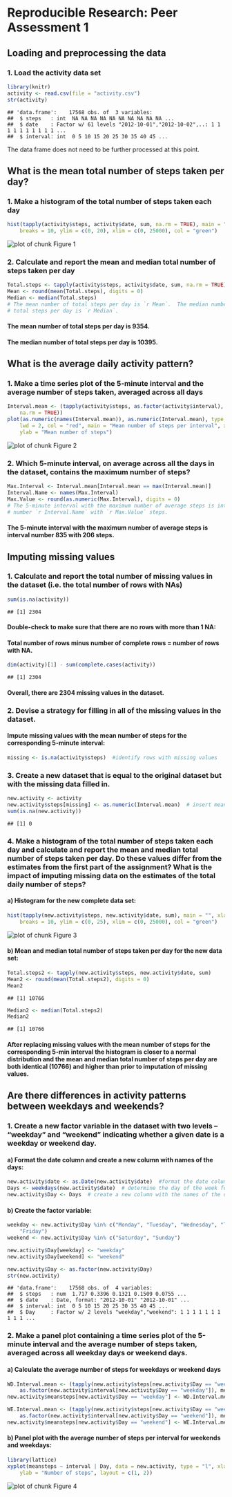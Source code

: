 # Reproducible Research: Peer Assessment 1


## Loading and preprocessing the data

### 1. Load the activity data set

```r
library(knitr)
activity <- read.csv(file = "activity.csv")
str(activity)
```

```
## 'data.frame':	17568 obs. of  3 variables:
##  $ steps   : int  NA NA NA NA NA NA NA NA NA NA ...
##  $ date    : Factor w/ 61 levels "2012-10-01","2012-10-02",..: 1 1 1 1 1 1 1 1 1 1 ...
##  $ interval: int  0 5 10 15 20 25 30 35 40 45 ...
```

The data frame does not need to be further processed at this point.
## What is the mean total number of steps taken per day?

### 1. Make a histogram of the total number of steps taken each day

```r
hist(tapply(activity$steps, activity$date, sum, na.rm = TRUE), main = "", xlab = "Total number of steps per day", 
    breaks = 10, ylim = c(0, 20), xlim = c(0, 25000), col = "green")
```

![plot of chunk Figure 1](figure/Figure_1.png) 


### 2. Calculate and report the mean and median total number of steps taken per day

```r
Total.steps <- tapply(activity$steps, activity$date, sum, na.rm = TRUE)
Mean <- round(mean(Total.steps), digits = 0)
Median <- median(Total.steps)
# The mean number of total steps per day is `r Mean`.  The median number of
# total steps per day is `r Median`.
```

#### The mean number of total steps per day is 9354.  
#### The median number of total steps per day is 10395.  


## What is the average daily activity pattern?

### 1. Make a time series plot of the 5-minute interval and the average number of steps taken, averaged across all days

```r
Interval.mean <- (tapply(activity$steps, as.factor(activity$interval), mean, 
    na.rm = TRUE))
plot(as.numeric(names(Interval.mean)), as.numeric(Interval.mean), type = "l", 
    lwd = 2, col = "red", main = "Mean number of steps per interval", xlab = "Interval number", 
    ylab = "Mean number of steps")
```

![plot of chunk Figure 2](figure/Figure_2.png) 


### 2. Which 5-minute interval, on average across all the days in the dataset, contains the maximum number of steps?

```r
Max.Interval <- Interval.mean[Interval.mean == max(Interval.mean)]
Interval.Name <- names(Max.Interval)
Max.Value <- round(as.numeric(Max.Interval), digits = 0)
# The 5-minute interval with the maximum number of average steps is interval
# number `r Interval.Name` with `r Max.Value` steps.
```

#### The 5-minute interval with the maximum number of average steps is interval number 835 with 206 steps.


## Imputing missing values

### 1. Calculate and report the total number of missing values in the dataset (i.e. the total number of rows with NAs)

```r
sum(is.na(activity))
```

```
## [1] 2304
```

#### Double-check to make sure that there are no rows with more than 1 NA:  
#### Total number of rows minus number of complete rows = number of rows with NA.

```r
dim(activity)[1] - sum(complete.cases(activity))
```

```
## [1] 2304
```

#### Overall, there are 2304 missing values in the dataset.


### 2. Devise a strategy for filling in all of the missing values in the dataset. 

#### Impute missing values with the mean number of steps for the corresponding 5-minute interval:

```r
missing <- is.na(activity$steps)  #identify rows with missing values
```


### 3. Create a new dataset that is equal to the original dataset but with the missing data filled in.

```r
new.activity <- activity
new.activity$steps[missing] <- as.numeric(Interval.mean)  # insert mean number of steps 
sum(is.na(new.activity))
```

```
## [1] 0
```


### 4. Make a histogram of the total number of steps taken each day and calculate and report the mean and median total number of steps taken per day. Do these values differ from the estimates from the first part of the assignment? What is the impact of imputing missing data on the estimates of the total daily number of steps?

#### a) Histogram for the new complete data set:

```r
hist(tapply(new.activity$steps, new.activity$date, sum), main = "", xlab = "Total number of steps per day", 
    breaks = 10, ylim = c(0, 25), xlim = c(0, 25000), col = "green")
```

![plot of chunk Figure 3](figure/Figure_3.png) 


#### b) Mean and median total number of steps taken per day for the new data set:

```r
Total.steps2 <- tapply(new.activity$steps, new.activity$date, sum)
Mean2 <- round(mean(Total.steps2), digits = 0)
Mean2
```

```
## [1] 10766
```

```r
Median2 <- median(Total.steps2)
Median2
```

```
## [1] 10766
```

#### After replacing missing values with the mean number of steps for the corresponding 5-min interval the histogram is closer to a normal distribution and the mean and median total number of steps per day are both identical (10766) and higher than prior to imputation of missing values. 


## Are there differences in activity patterns between weekdays and weekends?

### 1. Create a new factor variable in the dataset with two levels – “weekday” and “weekend” indicating whether a given date is a weekday or weekend day.

#### a) Format the date column and create a new column with names of the days:

```r
new.activity$date <- as.Date(new.activity$date)  #format the date column
Days <- weekdays(new.activity$date)  # determine the day of the week for each date
new.activity$Day <- Days  # create a new column with the names of the days
```


#### b) Create the factor variable:

```r
weekday <- new.activity$Day %in% c("Monday", "Tuesday", "Wednesday", "Thursday", 
    "Friday")
weekend <- new.activity$Day %in% c("Saturday", "Sunday")

new.activity$Day[weekday] <- "weekday"
new.activity$Day[weekend] <- "weekend"

new.activity$Day <- as.factor(new.activity$Day)
str(new.activity)
```

```
## 'data.frame':	17568 obs. of  4 variables:
##  $ steps   : num  1.717 0.3396 0.1321 0.1509 0.0755 ...
##  $ date    : Date, format: "2012-10-01" "2012-10-01" ...
##  $ interval: int  0 5 10 15 20 25 30 35 40 45 ...
##  $ Day     : Factor w/ 2 levels "weekday","weekend": 1 1 1 1 1 1 1 1 1 1 ...
```


### 2. Make a panel plot containing a time series plot of the 5-minute interval and the average number of steps taken, averaged across all weekday days or weekend days. 

#### a) Calculate the average number of steps for weekdays or weekend days

```r
WD.Interval.mean <- (tapply(new.activity$steps[new.activity$Day == "weekday"], 
    as.factor(new.activity$interval[new.activity$Day == "weekday"]), mean))
new.activity$meansteps[new.activity$Day == "weekday"] <- WD.Interval.mean

WE.Interval.mean <- (tapply(new.activity$steps[new.activity$Day == "weekend"], 
    as.factor(new.activity$interval[new.activity$Day == "weekend"]), mean))
new.activity$meansteps[new.activity$Day == "weekend"] <- WE.Interval.mean
```

#### b) Panel plot with the average number of steps per interval for weekends and weekdays:

```r
library(lattice)
xyplot(meansteps ~ interval | Day, data = new.activity, type = "l", xlab = "Interval", 
    ylab = "Number of steps", layout = c(1, 2))
```

![plot of chunk Figure 4](figure/Figure_4.png) 



